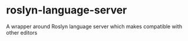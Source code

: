 # roslyn-language-server
A wrapper around Roslyn language server which makes compatible with other editors
